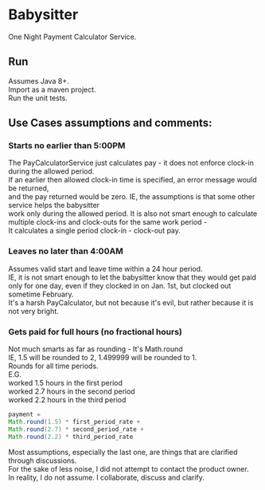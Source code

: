 # Babysitter

One Night Payment Calculator Service.

## Run
Assumes Java 8+.  
Import as a maven project.  
Run the unit tests.  

## Use Cases assumptions and comments:

### Starts no earlier than 5:00PM
The PayCalculatorService just calculates pay - it does not enforce clock-in during the allowed period.  
If an earlier then allowed clock-in time is specified, an error message would be returned,  
and the pay returned would be zero. IE, the assumptions is that some other service helps the babysitter  
work only during the allowed period. 
It is also not smart enough to calculate multiple clock-ins and clock-outs for the same work period -  
It calculates a single period clock-in - clock-out pay.  

### Leaves no later than 4:00AM  
Assumes valid start and leave time within a 24 hour period.  
IE, it is not smart enough to let the babysitter know that they would get paid only for one day, even if
they clocked in on Jan. 1st, but clocked out sometime February.  
It's a harsh PayCalculator, but not because it's evil, but rather because it is not very bright.  

### Gets paid for full hours (no fractional hours)
Not much smarts as far as rounding - It's Math.round  
IE, 1.5 will be rounded to 2, 1.499999 will be rounded to 1.  
Rounds for all time periods.   
E.G.  
worked 1.5 hours in the first period  
worked 2.7 hours in the second period  
worked 2.2 hours in the third period  

```Java
payment =  
Math.round(1.5) * first_period_rate + 
Math.round(2.7) * second_period_rate + 
Math.round(2.2) * third_period_rate  
```  

Most assumptions, especially the last one, are things that are clarified through discussions.  
For the sake of less noise, I did not attempt to contact the product owner.  
In reality, I do not assume. I collaborate, discuss and clarify.  

